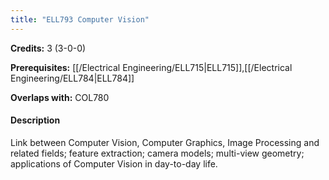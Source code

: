 ```yaml
---
title: "ELL793 Computer Vision"
---
```

**Credits:** 3 (3-0-0)

**Prerequisites:** [[/Electrical Engineering/ELL715|ELL715]],[[/Electrical Engineering/ELL784|ELL784]]

**Overlaps with:** COL780

#### Description
Link between Computer Vision, Computer Graphics, Image Processing and related fields; feature extraction; camera models; multi-view geometry; applications of Computer Vision in day-to-day life.